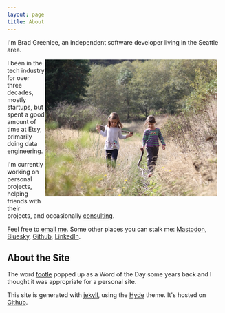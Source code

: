 ```yaml
---
layout: page
title: About
---
```


I'm Brad Greenlee, an independent software developer living in the Seattle area.

<div style="float: right; margin: 0 1rem 1rem 0;">
  <img src="/public/images/kids_vashon.jpg" width="400px">
</div>

I been in the tech industry for over three decades, mostly startups, but spent a good amount of time at Etsy, primarily doing data engineering.

I'm currently working on personal projects, helping friends with their projects, and occasionally [consulting](https://fiasco.partners).

Feel free to [email me](mailto:brad@footle.org). Some other places you can stalk me: [Mastodon](https://fiasco.social/@brad), [Bluesky](https://bsky.app/profile/footle.org"), [Github](https://github.com/bgreenlee), [LinkedIn](http://www.linkedin.com/in/bgreenlee).

## About the Site

The word [footle](http://www.wordnik.com/words/footle) popped up as a Word of the Day some years back and I thought it was appropriate for a personal site.

This site is generated with [jekyll](http://jekyllrb.com), using the [Hyde](http://hyde.getpoole.com/) theme. It's hosted on [Github](https://github.com/bgreenlee/bgreenlee.github.io).

